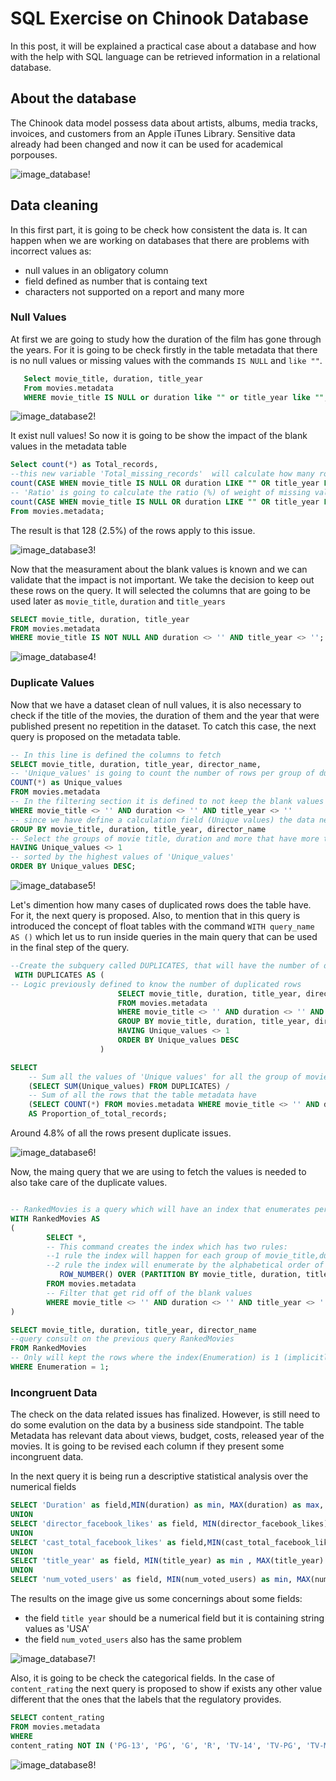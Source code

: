 # SQL Exercise on Chinook Database 

In this post, it will be explained a practical case about a database and how with the help with SQL language can be retrieved information in a relational database.

## About the database 

The Chinook data model possess data about artists, albums, media tracks, invoices, and customers from an Apple iTunes Library. Sensitive data already had been changed and now it can be used for academical porpouses.

![image_database!](/images/SQL/img1.png "relational database")


## Data cleaning

In this first part, it is going to be check how consistent the data is. It can happen when we are working on databases that there are problems with incorrect values as:
+ null values in an obligatory column
+ field defined as number that is containg text
+ characters not supported on a report and many more

### Null Values

At first we are going to study how the duration of the film has gone through the years. 
For it is going to be check firstly in the table metadata that there is no null values or missing values with the commands `IS NULL` and `like ""`. 



 ```sql
    Select movie_title, duration, title_year
    From movies.metadata
    WHERE movie_title IS NULL or duration like "" or title_year like "";
 ```

![image_database2!](/images/SQL/img2.PNG "result of blank values metadata")

It exist null values! So now it is going to be show the impact of the blank values in the metadata table

 ```sql
 Select count(*) as Total_records, 
--this new variable 'Total_missing_records'  will calculate how many rows are in blank
count(CASE WHEN movie_title IS NULL OR duration LIKE "" OR title_year LIKE "" THEN movie_title end) as Total_missing_records, 
-- 'Ratio' is going to calculate the ratio (%) of weight of missing values in the table
count(CASE WHEN movie_title IS NULL OR duration LIKE "" OR title_year LIKE "" THEN movie_title end)/count(*) * 100 as Ratio
From movies.metadata;
 ```

 The result is that 128 (2.5%) of the rows apply to this issue.

![image_database3!](/images/SQL/img3.PNG " ")


Now that the measurament about the blank values is known and we can validate that the impact is not important. We take the decision to keep out these rows on the query. It will selected the columns that are going to be used later as `movie_title`, `duration` and `title_years`

 ```sql
SELECT movie_title, duration, title_year
FROM movies.metadata
WHERE movie_title IS NOT NULL AND duration <> '' AND title_year <> '';
```

![image_database4!](/images/SQL/img4.PNG " ")


### Duplicate Values

Now that we have a dataset clean of null values, it is also necessary to check if the title of the movies, the duration of them and the year that were published present no repetition in the dataset. To catch this case, the next query is proposed on the metadata table. 

 ```sql
 -- In this line is defined the columns to fetch
 SELECT movie_title, duration, title_year, director_name, 
 -- 'Unique_values' is going to count the number of rows per group of duration, title year and director name
 COUNT(*) as Unique_values
FROM movies.metadata
-- In the filtering section it is defined to not keep the blank values
WHERE movie_title <> '' AND duration <> '' AND title_year <> ''
-- since we have define a calculation field (Unique values) the data needs to be group by the descriptive fields
GROUP BY movie_title, duration, title_year, director_name
-- Select the groups of movie title, duration and more that have more that one row
HAVING Unique_values <> 1
-- sorted by the highest values of 'Unique_values'
ORDER BY Unique_values DESC;
 ```

 ![image_database5!](/images/SQL/img5.PNG " ")


 Let's dimention how many cases of duplicated rows does the table have. For it, the next query is proposed. Also, to mention that in this query is introduced the concept of float tables with the command `WITH query_name AS ()` which let us to run inside queries in the main query that can be used in the final step of the query. 

```sql
--Create the subquery called DUPLICATES, that will have the number of duplicated rows per movie title
 WITH DUPLICATES AS (
-- Logic previously defined to know the number of duplicated rows
                        SELECT movie_title, duration, title_year, director_name, COUNT(*) as Unique_values
                        FROM movies.metadata
                        WHERE movie_title <> '' AND duration <> '' AND title_year <> ''
                        GROUP BY movie_title, duration, title_year, director_name
                        HAVING Unique_values <> 1
                        ORDER BY Unique_values DESC
                    )

SELECT 
    -- Sum all the values of 'Unique values' for all the group of movies that have duplicated rows
    (SELECT SUM(Unique_values) FROM DUPLICATES) / 
    -- Sum of all the rows that the table metadata have 
    (SELECT COUNT(*) FROM movies.metadata WHERE movie_title <> '' AND duration <> '' AND title_year <> '') * 100
    AS Proportion_of_total_records;
```
Around 4.8% of all the rows present duplicate issues.

![image_database6!](/images/SQL/img6.PNG " ")


Now, the maing query that we are using to fetch the values is needed to also take care of the duplicate values. 

```sql

-- RankedMovies is a query which will have an index that enumerates per group of the fields that we need to fetch   
WITH RankedMovies AS 
(
        SELECT *, 
        -- This command creates the index which has two rules:
        --1 rule the index will happen for each group of movie_title,duration, title_year and direction different.
        --2 rule the index will enumerate by the alphabetical order of the movie title in each group
           ROW_NUMBER() OVER (PARTITION BY movie_title, duration, title_year, director_name ORDER BY movie_title) as Enumeration 
        FROM movies.metadata
        -- Filter that get rid off of the blank values
        WHERE movie_title <> '' AND duration <> '' AND title_year <> ''
)

SELECT movie_title, duration, title_year, director_name
--query consult on the previous query RankedMovies
FROM RankedMovies
-- Only will kept the rows where the index(Enumeration) is 1 (implicitly keeping only the not duplicate rows)
WHERE Enumeration = 1;
```



### Incongruent Data

The check on the data related issues has finalized. However, is still need to do some evalution on the data by a business side standpoint. 
The table Metadata has relevant data about views, budget, costs, released year of the movies. It is going to be revised each column if they present some incongruent data.

In the next query it is being run a descriptive statistical analysis over the numerical fields


```sql
SELECT 'Duration' as field,MIN(duration) as min, MAX(duration) as max, AVG(duration) as mean FROM movies.metadata
UNION
SELECT 'director_facebook_likes' as field, MIN(director_facebook_likes) as min, MAX(director_facebook_likes) as min, AVG(director_facebook_likes)  as mean FROM movies.metadata
UNION
SELECT 'cast_total_facebook_likes' as field,MIN(cast_total_facebook_likes) as min, MAX(cast_total_facebook_likes)as min, AVG(cast_total_facebook_likes) as mean  FROM movies.metadata
UNION
SELECT 'title_year' as field, MIN(title_year) as min , MAX(title_year) as max, AVG(title_year) as mean FROM movies.metadata
UNION
SELECT 'num_voted_users' as field, MIN(num_voted_users) as min, MAX(num_voted_users) as max, AVG(num_voted_users) as mean FROM movies.metadata;
```

The results on the image give us some concernings about some fields:
+ the field `title year` should be a numerical field but it is containing string values as 'USA'
+ the field `num_voted_users` also has the same problem

![image_database7!](/images/SQL/img7.PNG " ")



Also, it is going to be check the categorical fields. In the case of  `content_rating` the next query is proposed to show if exists any other value different that the ones that the labels that the regulatory provides.

```sql
SELECT content_rating
FROM movies.metadata
WHERE 
content_rating NOT IN ('PG-13', 'PG', 'G', 'R', 'TV-14', 'TV-PG', 'TV-MA', 'TV-G', 'Not Rated', 'Unrated', 'TV-Y', 'TV-Y7');
```

![image_database8!](/images/SQL/img8.PNG " ")